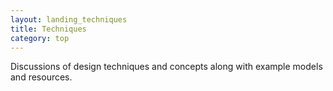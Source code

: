 ```yaml
---
layout: landing_techniques
title: Techniques
category: top
---
```


Discussions of design techniques and concepts along with example models and resources.